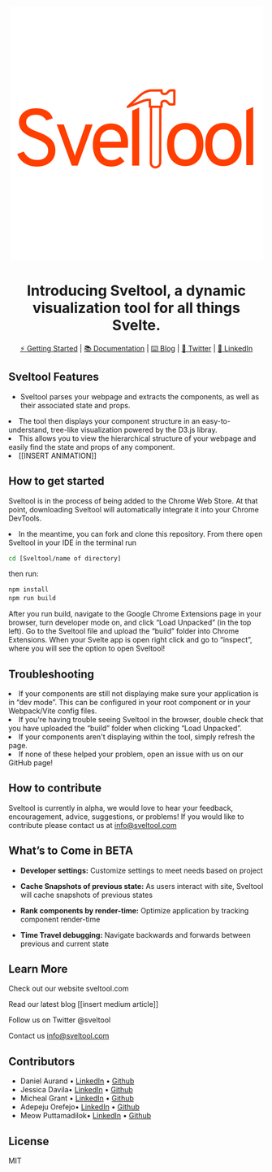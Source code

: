 <div align="center">

![banner](./public/icons/3.png)

# Introducing Sveltool, a dynamic visualization tool for all things Svelte.

[⚡ Getting Started](http://sveltool.com/) |
[📚 Documentation](http://sveltool.com/) |
[⌨️ Blog](mediumArticle) |
[💬 Twitter](https://twitter.com/sveltool) |
[💼 LinkedIn](https://www.linkedin.com/company/sveltool/)

</div>

## Sveltool Features

- Sveltool parses your webpage and extracts the components, as well as their associated state and props.

<li>The tool then displays your component structure in an easy-to-understand, tree-like visualization powered by the D3.js libray. </li>
<li>This allows you to view the hierarchical structure of your webpage and easily find the state and props of any component.</li>

<li>[[INSERT ANIMATION]]</li>

## How to get started

Sveltool is in the process of being added to the Chrome Web Store. At that point, downloading Sveltool will automatically integrate it into your Chrome DevTools.

<li>In the meantime, you can fork and clone this repository. From there open Sveltool in your IDE
in the terminal run</li>

```bash
cd [Sveltool/name of directory]
```

then run:

```bash
npm install
npm run build
```

After you run build, navigate to the Google Chrome Extensions page in your browser, turn developer mode on, and click “Load Unpacked” (in the top left). Go to the Sveltool file and upload the “build” folder into Chrome Extensions. When your Svelte app is open right click and go to “inspect”, where you will see the option to open Sveltool!

## Troubleshooting

<li>If your components are still not displaying make sure your application is in “dev mode”. This can be configured in your root component or in your Webpack/Vite config files.</li>
<li>If you're having trouble seeing Sveltool in the browser, double check that you have uploaded the “build” folder when clicking “Load Unpacked”.</li>
<li>If your components aren't displaying within the tool, simply refresh the page.</li>
<li>If none of these helped your problem, open an issue with us on our GitHub page!</li>

## How to contribute

Sveltool is currently in alpha, we would love to hear your feedback, encouragement, advice, suggestions, or problems! If you would like to contribute please contact us at info@sveltool.com

## What’s to Come in BETA

- **Developer settings:**
  Customize settings to meet needs based on project

- **Cache Snapshots of previous state:**
  As users interact with site, Sveltool will cache snapshots of previous states

- **Rank components by render-time:**
  Optimize application by tracking component render-time

- **Time Travel debugging:**
  Navigate backwards and forwards between previous and current state

## Learn More

Check out our website
sveltool.com

Read our latest blog
[[insert medium article]]

Follow us on Twitter
@sveltool

Contact us
info@sveltool.com

## Contributors
- Daniel Aurand • [LinkedIn](https://www.linkedin.com/in/daniel-aurand/) • [Github](https://github.com/daurand)
- Jessica Davila• [LinkedIn](https://www.linkedin.com/in/jessica-davila-5a8380115/) • [Github](https://github.com/jessdvila)
- Micheal Grant • [LinkedIn](https://www.linkedin.com/in/michaelcolliergrant/) • [Github](https://github.com/MichaelCGrant)
- Adepeju Orefejo• [LinkedIn](https://www.linkedin.com/in/adepeju-orefejo/) • [Github](https://github.com/adepeju4)
- Meow Puttamadilok• [LinkedIn](https://www.linkedin.com/in/thasanee-p-686125243/) • [Github](https://github.com/Meowmerry)

## License
MIT
